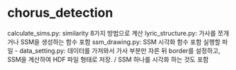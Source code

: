 # chorus_detection

calculate_sims.py: similarity 8가지 방법으로 계산
lyric_structure.py: 가사를 쪼개거나 SSM을 생성하는 함수 포함
ssm_drawing.py: SSM 시각화 함수 포함
실행할 파일 - data_setting.py: 데이터를 가져와서 가사 부분만 자른 뒤 border를 설정하고, SSM을 계산하여 HDF 파일 형태로 저장. / SSM 하나를 시각화 하는 것도 포함
